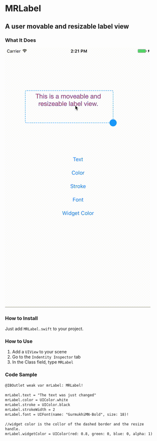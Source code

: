 # MRLabel
## A user movable and resizable label view

### What It Does
![What it does](./MRLabel.gif)



### How to Install
Just add `MRLabel.swift` to your project.

### How to Use
1. Add a `UIView` to your scene
2. Go to the `Indentity Inspector` tab
3. In the Class field, type `MRLabel`


### Code Sample
    @IBOutlet weak var mrLabel: MRLabel!
    
    mrLabel.text = "The text was just changed"
    mrLabel.color = UIColor.white
    mrLabel.stroke = UIColor.black
    mrLabel.strokeWidth = 2
    mrLabel.font = UIFont(name: "GurmukhiMN-Bold", size: 18)!
    
    //widget color is the collor of the dashed border and the resize handle.
    mrLabel.widgetColor = UIColor(red: 0.8, green: 0, blue: 0, alpha: 1)
